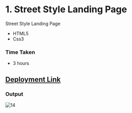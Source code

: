 # 1. Street Style Landing Page
Street Style Landing Page

- HTML5
- Css3

### Time Taken
- 3 hours

## [Deployment Link](https://anusha-dancing-home.netlify.app/)


### Output
![14](https://user-images.githubusercontent.com/43666166/206511838-9f093cce-997e-4d26-9131-c4110ad66a25.PNG)
